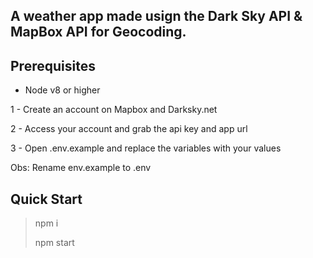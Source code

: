 ## A weather app made usign the Dark Sky API & MapBox API for Geocoding.

## Prerequisites
* Node v8 or higher

1 - Create an account on Mapbox and Darksky.net

2 - Access your account and grab the api key and app url

3 - Open .env.example and replace the variables with your values

Obs: Rename env.example to .env

## Quick Start
> npm i
> 
> npm start